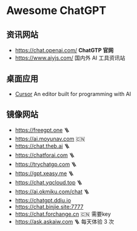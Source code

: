 Awesome ChatGPT
===

## 资讯网站

- https://chat.openai.com/ **ChatGTP 官网**
- https://www.aiyjs.com/ 国内外 AI 工具资讯站

## 桌面应用

- [Cursor](https://github.com/getcursor/cursor) An editor built for programming with AI

## 镜像网站

- https://freegpt.one 🪜
- https://ai.moyunav.com 🇨🇳
- https://chat.theb.ai 🪜 
- https://chatforai.com 🪜
- https://trychatgp.com 🪜
- https://gpt.xeasy.me 🪜
- https://chat.yqcloud.top 🪜
- https://ai.okmiku.com/chat 🪜
- https://chatgpt.ddiu.io
- https://chat.binjie.site:7777
- https://chat.forchange.cn 🇨🇳 需要key
- https://ask.askaiw.com 🪜 每天体验 3 次
